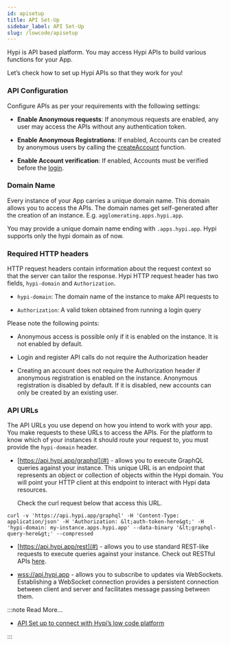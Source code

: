 ```yaml
---
id: apisetup
title: API Set-Up
sidebar_label: API Set-Up
slug: /lowcode/apisetup
---
```


Hypi is API based platform. You may access Hypi APIs to build various functions for your App. 

Let’s check how to set up Hypi APIs so that they work for you!

### API Configuration

Configure APIs as per your requirements with the following settings:

+ **Enable Anonymous requests**: If anonymous requests are enabled, any user may access the APIs without any authentication token.

+ **Enable Anonymous Registrations**: If enabled, Accounts can be created by anonymous users by calling the [createAccount](authentication.md#createaccount) function.

+ **Enable Account verification**: If enabled, Accounts must be verified before the [login](authentication.md#login).

### Domain Name

Every instance of your App carries a unique domain name. This domain allows you to access the APIs. The domain names get self-generated after the creation of an instance. 
E.g. `agglomerating.apps.hypi.app`.

You may provide a unique domain name ending with `.apps.hypi.app`. Hypi supports only the hypi domain as of now.

### Required HTTP headers

HTTP request headers contain information about the request context so that the server can tailor the response. Hypi HTTP request header has two fields, `hypi-domain` and `Authorization`.

+ `hypi-domain`: The domain name of the instance to make API requests to

+ `Authorization`: A valid token obtained from running a login query

Please note the following points:

* Anonymous access is possible only if it is enabled on the instance. It is not enabled by default.

* Login and register API calls do not require the Authorization header

* Creating an account does not require the Authorization header if anonymous registration is enabled on the instance. Anonymous registration is disabled by default. If it is disabled, new accounts can only be created by an existing user.

### API URLs

The API URLs you use depend on how you intend to work with your app. You make requests to these URLs to access the APIs. For the platform to know which of your instances it should route your request to, you must provide the `hypi-domain` header.

+ [https://api.hypi.app/graphql](#) - allows you to execute GraphQL queries against your instance. This unique URL is an endpoint that represents an object or collection of objects within the Hypi domain. You will point your HTTP client at this endpoint to interact with Hypi data resources.

     Check the curl request below that access this URL.
      
```
curl -v 'https://api.hypi.app/graphql' -H 'Content-Type: application/json' -H 'Authorization: &lt;auth-token-here&gt;' -H 'hypi-domain: my-instance.apps.hypi.app' --data-binary '&lt;graphql-query-here&gt;' --compressed
```

+ [https://api.hypi.app/rest](#) - allows you to use standard REST-like requests to execute queries against your instance. Check out RESTful APIs [here](rest-apis.md).

+ [wss://api.hypi.app](#) - allows you to subscribe to updates via WebSockets. Establishing a WebSocket connection provides a persistent connection between client and server and facilitates message passing between them.

:::note Read More...

*  [API Set up to connect with Hypi’s low code platform](https://hypi.dev/t/api-set-up-to-connect-with-hypis-low-code-platform/270)

:::